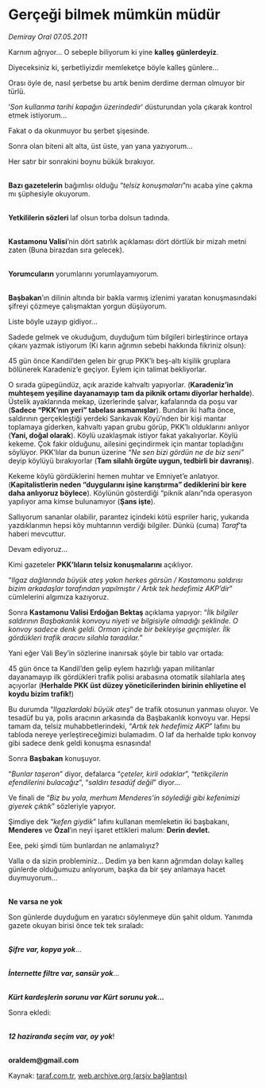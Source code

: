 # Gerçeği bilmek mümkün müdür

*Demiray Oral 07.05.2011*

<div class="yazi"><p>Karnım ağrıyor... O sebeple biliyorum ki yine <b>kalleş</b> <b>günlerdeyiz</b>.</p>
<p>Diyeceksiniz ki, şerbetliyizdir memleketçe böyle kalleş günlere...</p>
<p>Orası öyle de, nasıl şerbetse bu artık benim derdime derman olmuyor bir türlü. </p>
<p>‘<i>Son kullanma tarihi kapağın üzerindedir</i>’ düsturundan yola çıkarak kontrol etmek istiyorum... </p>
<p>Fakat o da okunmuyor bu şerbet şişesinde.</p>
<p>Sonra olan biteni alt alta, üst üste, yan yana yazıyorum...</p>
<p>Her satır bir sonrakini boynu bükük bırakıyor.</p>
<p><b><br/>Bazı gazetelerin</b> bağımlısı olduğu “<i>telsiz konuşmaları</i>”nı acaba yine çakma mı şüphesiyle okuyorum.</p>
<p><b><br/>Yetkililerin sözleri </b>laf olsun torba dolsun tadında.</p>
<p><b><br/>Kastamonu Valisi</b>’nin dört satırlık açıklaması dört dörtlük bir mizah metni zaten (Buna birazdan sıra gelecek).</p>
<p><b><br/>Yorumcuların</b> yorumlarını yorumlayamıyorum.</p>
<p><b><br/>Başbakan</b>’ın dilinin altında bir bakla varmış izlenimi yaratan konuşmasındaki şifreyi çözmeye çalışmaktan yorgun düşüyorum.</p>
<p>Liste böyle uzayıp gidiyor...</p>
<p>Sadede gelmek ve okuduğum, duyduğum tüm bilgileri birleştirince ortaya çıkanı yazmak istiyorum (Ki karın ağrımın sebebi hakkında fikriniz olsun):</p>
<p>45 gün önce Kandil’den gelen bir grup PKK’lı beş-altı kişilik gruplara bölünerek Karadeniz’e geçiyor. Eylem için talimat bekliyorlar.</p>
<p>O sırada güpegündüz, açık arazide kahvaltı yapıyorlar. (<b>Karadeniz’in muhteşem yeşiline dayanamayıp tam da piknik ortamı diyorlar herhalde</b>). Üstelik ayaklarında mekap, üzerlerinde şalvar, kafalarında da poşu var (<b>Sadece “PKK’nın yeri” tabelası asmamışlar</b>). Bundan iki hafta önce, saldırının gerçekleştiği yerdeki Sarıkavak Köyü’nden bir kişi mantar toplamaya giderken, kahvaltı yapan grubu görüp, PKK’lı olduklarını anlıyor (<b>Yani, doğal olarak</b>). Köylü uzaklaşmak istiyor fakat yakalıyorlar. Köylü kekeme. Çok fakir olduğunu, ailesini geçindirmek için mantar topladığını söylüyor. PKK’lılar da bunun üzerine <i>“Ne sen bizi gördün ne de biz seni”</i> deyip köylüyü bırakıyorlar (<b>Tam silahlı örgüte uygun, tedbirli bir davranış</b>).</p>
<p>Kekeme köylü gördüklerini hemen muhtar ve Emniyet’e anlatıyor. (<b>Kapitalistlerin neden “duygularını işine karıştırma” dediklerini bir kere daha anlıyoruz böylece</b>). Köylünün gösterdiği “piknik alanı”nda operasyon yapılıyor ama kimse bulunamıyor (<b>Şans işte</b>).</p>
<p>Sallıyorum sananlar olabilir, parantez içindeki kötü espriler hariç, yukarıda yazdıklarımın hepsi köy muhtarının verdiği bilgiler. Dünkü (cuma) <i>Taraf</i>’ta haberi mevcuttur.</p>
<p>Devam ediyoruz...</p>
<p>Kimi gazeteler <b>PKK’lıların telsiz konuşmalarını</b> açıklıyor.</p>
<p>“<i>Ilgaz dağlarında büyük ateş yakın herkes görsün / Kastamonu saldırısı bizim arkadaşlar tarafından yapılmıştır / Artık tek hedefimiz AKP’dir</i>” cümlelerini algımıza kazıyoruz.</p>
<p>Sonra <b>Kastamonu Valisi Erdoğan Bektaş </b>açıklama yapıyor: “<i>İlk bilgiler saldırının Başbakanlık konvoyu niyeti ve bilgisiyle olmadığı şeklinde. O konvoy sadece denk geldi. Orman içinde bir bekleyişe geçmişler. İlk gördükleri trafik aracını silahla taradılar.</i>”</p>
<p>Yani eğer Vali Bey’in sözlerine inanırsak şöyle bir tablo var ortada:</p>
<p>45 gün önce ta Kandil’den gelip eylem hazırlığı yapan militanlar dayanamayıp ilk gördükleri trafik polisi arabasına otomatik silahlarla ateş açıyorlar (<b>Herhalde PKK üst düzey yöneticilerinden birinin ehliyetine el koydu bizim trafik!</b>)</p>
<p>Bu durumda “<i>Ilgazlardaki büyük ateş</i>” de trafik otosunun yanması oluyor. Ve tesadüf bu ya, polis aracının arkasında da Başbakanlık konvoyu var. Hepsi tamam da, telsiz muhabbetlerindeki, “<i>Artık tek hedefimiz AKP</i>” lafını bu tabloda nereye yerleştireceğimizi bulamadım. O laf da herhalde tıpkı konvoy gibi sadece denk geldi konuşma esnasında!</p>
<p>Sonra <b>Başbakan</b> konuşuyor.</p>
<p>“<i>Bunlar taşeron</i>” diyor, defalarca “<i>çeteler, kirli odaklar</i>”, “<i>tetikçilerin efendilerini bulacağız</i>”, “<i>saldırı tesadüf değil</i>” diyor...</p>
<p>Ve finali de “<i>Biz bu yola, merhum Menderes’in söylediği gibi kefenimizi giyerek çıktık</i>” sözleriyle yapıyor.</p>
<p>Şimdiye dek “<i>kefen giydik</i>” lafını kullanan memleketin iki başbakanı, <b>Menderes</b> ve <b>Özal</b>’ın neyi işaret ettikleri malum: <b>Derin devlet.</b></p>
<p>Eee, peki şimdi tüm bunlardan ne anlamalıyız?</p>
<p>Valla o da sizin probleminiz... Dedim ya ben karın ağrımdan dolayı kalleş günlerde olduğumuzu anlıyorum, başka da bir şey anlamaya hacet duymuyorum...</p>
<p><b><br/>Ne varsa ne yok</b></p>
<p>Son günlerde duyduğum en yaratıcı söylenmeye dün şahit oldum. Yanımda gazete okuyan birisi önce tek tek sıraladı:</p>
<p><b><i><br/>Şifre var, kopya yok</i></b>...</p>
<p><b><i><br/>İnternette filtre var, sansür yok</i></b>...</p>
<p><b><i><br/>Kürt kardeşlerin sorunu var Kürt sorunu yok...</i></b></p>
<p>Sonra ekledi:</p>
<p><b><i><br/>12 haziranda seçim var, oy yok</i></b>!</p>
<p><b><br/>oraldem@gmail.com</b></p>
</div>

Kaynak: [taraf.com.tr](http://www.taraf.com.tr/demiray-oral/makale-gercegi-bilmek-mumkun-mudur.htm), [web.archive.org (arşiv bağlantısı)](http://web.archive.org/web/20131102230032/http://www.taraf.com.tr/demiray-oral/makale-gercegi-bilmek-mumkun-mudur.htm)

